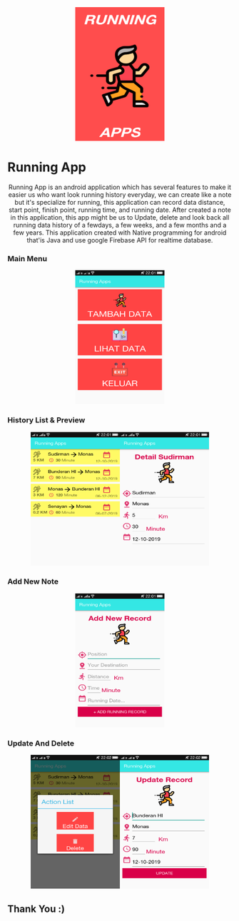 <p align="center"><img src="https://github.com/RezaNum1/RunningApps/blob/master/app/src/main/res/drawable/Screen_1.png" width="200px" height="300px"></p>

<h1> Running App </h1>
<p align="center"> Running App is an android application which has several features to make it easier us who want look running history everyday,
we can create like a note but it's specialize for running, this application can record data distance, start point, finish point, running time,
and running date. After created a note in this application, this app might be us to Update, delete and look back all running data history of a fewdays, a few weeks,
and a few months and a few years. This application created with Native programming for android that'is Java and use google Firebase API for realtime database.</p>

<h3>Main Menu</h3>
<p align="center"><img src="https://github.com/RezaNum1/RunningApps/blob/master/app/src/main/res/drawable/Screen_2.png" width="200px" height="300px" margin="20px"><p>
<h3>History List & Preview</h3>
<p align="center"><img src="https://github.com/RezaNum1/RunningApps/blob/master/app/src/main/res/drawable/Screen_3.png" width="200px" height="300px"><img src="https://github.com/RezaNum1/RunningApps/blob/master/app/src/main/res/drawable/Screen_5.png" width="200px" height="300px"></p>
<h3>Add New Note</h3>
<p align="center"><img src="https://github.com/RezaNum1/RunningApps/blob/master/app/src/main/res/drawable/Screen_4.png" width="200px" height="300px"></p>
<h3>Update And Delete</h3>
<p align="center"><img src="https://github.com/RezaNum1/RunningApps/blob/master/app/src/main/res/drawable/Screen_6.png" width="200px" height="300px"><img src="https://github.com/RezaNum1/RunningApps/blob/master/app/src/main/res/drawable/Screen_7.png" width="200px" height="300px"></p>

<h2>Thank You :)</h3>
